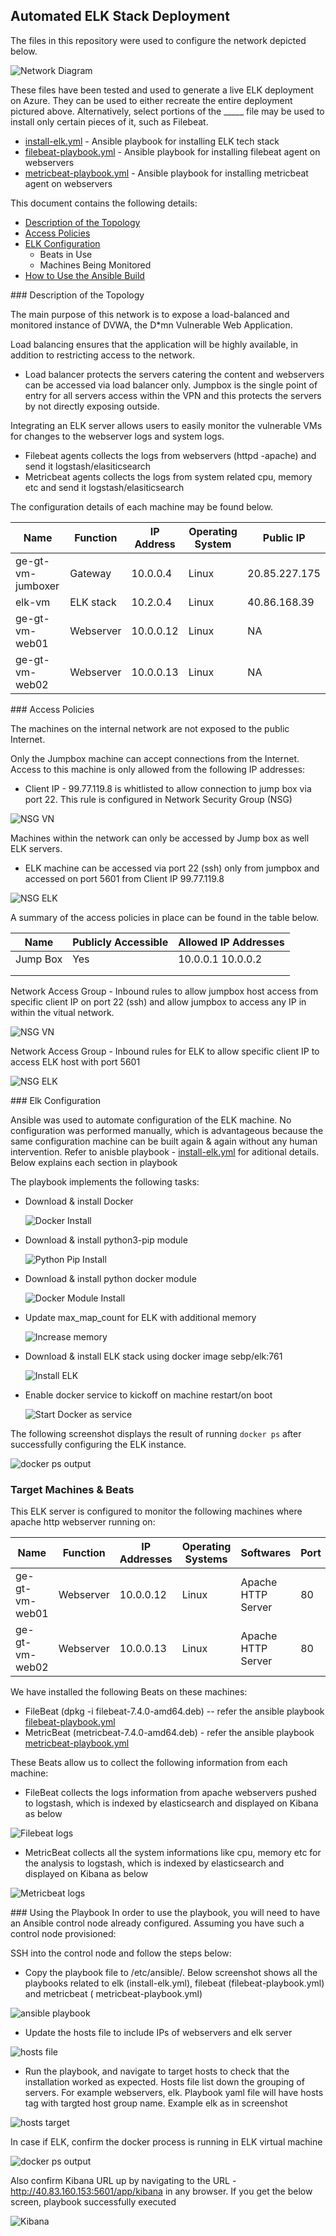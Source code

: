 ## Automated ELK Stack Deployment

The files in this repository were used to configure the network depicted below.

![Network Diagram](Diagrams/Azure-Cloud-Security.png)

These files have been tested and used to generate a live ELK deployment on Azure. They can be used to either recreate the entire deployment pictured above. Alternatively, select portions of the _____ file may be used to install only certain pieces of it, such as Filebeat.

  - [install-elk.yml](https://github.com/dinshetty/ge-gt-elk-project/tree/main/Ansible/install-elk.yml) - Ansible playbook for installing ELK tech stack
  - [filebeat-playbook.yml](https://github.com/dinshetty/ge-gt-elk-project/tree/main/Ansible/filebeat-playbook.yml) - Ansible playbook for installing filebeat agent on webservers
  - [metricbeat-playbook.yml](https://github.com/dinshetty/ge-gt-elk-project/tree/main/Ansible/metricbeat-playbook.yml) - Ansible playbook for installing metricbeat agent on webservers
 
This document contains the following details:
- [Description of the Topology](#desc)
- [Access Policies](#access)
- [ELK Configuration](#elkconifg)
  - Beats in Use
  - Machines Being Monitored
- [How to Use the Ansible Build](#ansible)


<a name="desc"></a>### Description of the Topology

The main purpose of this network is to expose a load-balanced and monitored instance of DVWA, the D*mn Vulnerable Web Application.

Load balancing ensures that the application will be highly available, in addition to restricting access to the network.
- Load balancer protects the servers catering the content and webservers can be accessed via load balancer only. Jumpbox is the single point of entry for all servers access within the VPN and this protects the servers by not directly exposing outside. 

Integrating an ELK server allows users to easily monitor the vulnerable VMs for changes to the webserver logs and system logs.
- Filebeat agents collects the logs from webservers (httpd -apache) and send it logstash/elasiticsearch
- Metricbeat agents collects the logs from system related cpu, memory etc and send it logstash/elasiticsearch

The configuration details of each machine may be found below.

| Name              | Function   | IP Address | Operating System |Public IP      |
|-------------------|------------|------------|------------------|--------------- 
| ge-gt-vm-jumboxer | Gateway    | 10.0.0.4   | Linux            | 20.85.227.175 |
| elk-vm            | ELK stack  | 10.2.0.4   | Linux            | 40.86.168.39  |
| ge-gt-vm-web01    | Webserver  | 10.0.0.12  | Linux            |  NA           |
| ge-gt-vm-web02    | Webserver  | 10.0.0.13  | Linux            |  NA           | 


<a name="access"></a>### Access Policies

The machines on the internal network are not exposed to the public Internet. 

Only the Jumpbox machine can accept connections from the Internet. Access to this machine is only allowed from the following IP addresses:
- Client IP - 99.77.119.8 is whitlisted to allow connection to jump box via port 22. This rule is configured in Network Security Group (NSG)

![NSG VN](Images/virtual-network-nsg.png)


Machines within the network can only be accessed by Jump box as well ELK servers.
-  ELK machine can be accessed via port 22 (ssh) only from jumpbox and accessed on port 5601 from Client IP 99.77.119.8

![NSG ELK](Images/elk-nsg.png)

A summary of the access policies in place can be found in the table below.

| Name     | Publicly Accessible | Allowed IP Addresses |
|----------|---------------------|----------------------|
| Jump Box | Yes                 | 10.0.0.1 10.0.0.2    |
|          |                     |                      |
|          |                     |                      |

Network Access Group - Inbound rules to allow jumpbox host access from specific client IP on port 22 (ssh) and allow jumpbox to access any IP in within the vitual network.

![NSG VN](Images/virtual-network-nsg.png)



Network Access Group - Inbound rules for ELK to allow specific client IP to access ELK host with port 5601

![NSG ELK](Images/elk-nsg.png)


<a name="elkconifg"></a>### Elk Configuration

Ansible was used to automate configuration of the ELK machine. No configuration was performed manually, which is advantageous because the same configuration machine can be built again & again without any human intervention. Refer to anisble playbook - [install-elk.yml](https://github.com/dinshetty/ge-gt-elk-project/tree/main/Ansible/install-elk.yml) for aditional details. Below explains each section in playbook

The playbook implements the following tasks:
- Download & install Docker

  ![Docker Install](Images/install-docker.png)

- Download & install python3-pip module
  
  ![Python Pip Install](Images/install-pip.png)

- Download & install python docker module

  ![Docker Module Install](Images/install-docker-module.png)
   
- Update max_map_count for ELK with additional memory
  
  ![Increase memory](Images/elk-memory.png)

- Download & install ELK stack using docker image sebp/elk:761

  ![Install ELK](Images/install-elk-docker.png)
  
- Enable docker service to kickoff on machine restart/on boot

  ![Start Docker as service](Images/docker-boot.png)

The following screenshot displays the result of running `docker ps` after successfully configuring the ELK instance.

![docker ps output](Images/elk-docker-ps.png)

### Target Machines & Beats
This ELK server is configured to monitor the following machines where apache http webserver running on:

| Name            | Function   | IP Addresses | Operating Systems   | Softwares           |  Port  |
|-----------------|---------------------------|---------------------|---------------------|--------|-------
| ge-gt-vm-web01  | Webserver  | 10.0.0.12    | Linux               |  Apache HTTP Server | 80     |
| ge-gt-vm-web02  | Webserver  | 10.0.0.13    | Linux               |  Apache HTTP Server | 80     | 


We have installed the following Beats on these machines:
- FileBeat (dpkg -i filebeat-7.4.0-amd64.deb) -- refer the ansible playbook [filebeat-playbook.yml](https://github.com/dinshetty/ge-gt-elk-project/tree/main/Ansible/filebeat-playbook.yml) 
- MetricBeat (metricbeat-7.4.0-amd64.deb) - refer the ansible playbook [metricbeat-playbook.yml](https://github.com/dinshetty/ge-gt-elk-project/tree/main/Ansible/metricbeat-playbook.yml) 

These Beats allow us to collect the following information from each machine:
- FileBeat collects the logs information from apache webservers pushed to logstash, which is indexed by elasticsearch and displayed on Kibana as below

![Filebeat logs](Images/filebeat-logs.png)

- MetricBeat collects all the system informations like cpu, memory etc for the analysis to logstash, which is indexed by elasticsearch and displayed on Kibana as below

![Metricbeat logs](Images/metricbeat-logs.png)

<a name="ansible">### Using the Playbook
In order to use the playbook, you will need to have an Ansible control node already configured. Assuming you have such a control node provisioned: 

SSH into the control node and follow the steps below:
- Copy the playbook file to /etc/ansible/. Below screenshot shows all the playbooks related to elk (install-elk.yml), filebeat (filebeat-playbook.yml) and metricbeat ( metricbeat-playbook.yml)

![ansible playbook](Images/ansible-copy.png)

- Update the hosts file to include IPs of webservers and elk server

![hosts file](Images/hosts-file.png)

- Run the playbook, and navigate to target hosts to check that the installation worked as expected. Hosts file list down the grouping of servers. For example webservers, elk. Playbook yaml file will have hosts tag with targted host group name. Example elk as in screenshot

![hosts target](Images/target-host.png)

In case if ELK, confirm the docker process is running in ELK virtual machine 

![docker ps output](Images/elk-docker-ps.png)

Also confirm Kibana URL up by navigating to the URL - http://40.83.160.153:5601/app/kibana in any browser. If you get the below screen, playbook successfully executed

![Kibana](Images/kibana.png)
